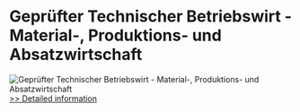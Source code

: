 # Geprüfter Technischer Betriebswirt - Material-, Produktions- und Absatzwirtschaft
![Geprüfter Technischer Betriebswirt - Material-, Produktions- und Absatzwirtschaft](https://mycommerce.akamaized.net/api/pimages/P300381619/BIG/300381619.JPG)
[>> Detailed information](https://secure.shareit.com/shareit/product.html?productid=300381619&affiliateid=200057808)